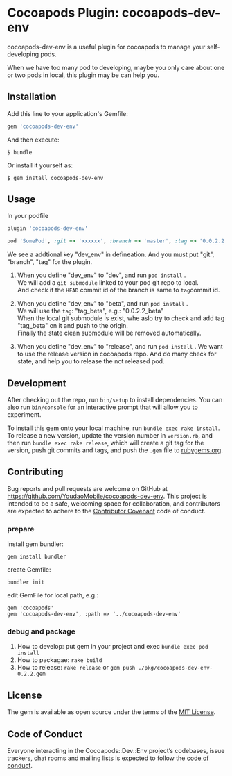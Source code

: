 # Cocoapods Plugin: cocoapods-dev-env

cocoapods-dev-env is a useful plugin for cocoapods to manage your self-developing pods.

When we have too many pod to developing, maybe you only care about one or two pods in local, this plugin may be can help you.

## Installation

Add this line to your application's Gemfile:

```ruby
gem 'cocoapods-dev-env'
```

And then execute:

    $ bundle

Or install it yourself as:

    $ gem install cocoapods-dev-env

## Usage

In your podfile
```ruby
plugin 'cocoapods-dev-env'

pod 'SomePod', :git => 'xxxxxx', :branch => 'master', :tag => '0.0.2.2', :dev_env => 'dev'
```
We see a addtional key "dev_env" in defineation. And you must put "git", "branch", "tag" for the plugin.

1. When you define "dev_env" to "dev", and run ```pod install``` .  
We will add a ```git submodule``` linked to your pod git repo to local.  
And check if the ```HEAD``` commit id of the branch is same to ```tag```commit id.

2. When you define "dev_env" to "beta", and run ```pod install``` .  
We will use the ```tag```: "tag_beta", e.g.: "0.0.2.2_beta"  
When the local git submodule is exist, whe aslo try to check and add tag "tag_beta" on it and push to the origin.  
Finally the state clean submodule will be removed automatically.

3. When you define "dev_env" to "release", and run ```pod install``` . 
We want to use the release version in cocoapods repo. And do many check for state, and help you to release the not released pod.  


## Development

After checking out the repo, run `bin/setup` to install dependencies. You can also run `bin/console` for an interactive prompt that will allow you to experiment.

To install this gem onto your local machine, run `bundle exec rake install`. To release a new version, update the version number in `version.rb`, and then run `bundle exec rake release`, which will create a git tag for the version, push git commits and tags, and push the `.gem` file to [rubygems.org](https://rubygems.org).

## Contributing

Bug reports and pull requests are welcome on GitHub at https://github.com/YoudaoMobile/cocoapods-dev-env. This project is intended to be a safe, welcoming space for collaboration, and contributors are expected to adhere to the [Contributor Covenant](http://contributor-covenant.org) code of conduct.

### prepare
install gem bundler:  
    
    gem install bundler

create Gemfile:
    
    bundler init

edit GemFile for local path, e.g.:

    gem 'cocoapods'
    gem 'cocoapods-dev-env', :path => '../cocoapods-dev-env'

### debug and package
1. How to develop: put gem in your project and exec `bundle exec pod install`
2. How to packagae: `rake build` 
3. How to release: `rake release` or `gem push ./pkg/cocoapods-dev-env-0.2.2.gem` 


## License

The gem is available as open source under the terms of the [MIT License](https://opensource.org/licenses/MIT).

## Code of Conduct

Everyone interacting in the Cocoapods::Dev::Env project’s codebases, issue trackers, chat rooms and mailing lists is expected to follow the [code of conduct](https://github.com/YoudaoMobile/cocoapods-dev-env/blob/master/CODE_OF_CONDUCT.md).
